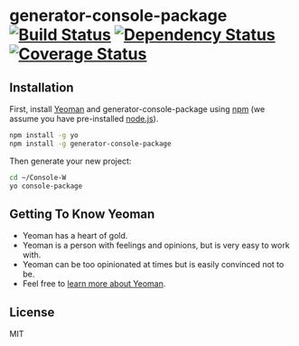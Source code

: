 # generator-console-package [![Build Status][travis-image]][travis-url] [![Dependency Status][daviddm-image]][daviddm-url] [![Coverage Status][coveralls-image]][coveralls-url]

## Installation

First, install [Yeoman](http://yeoman.io) and generator-console-package using [npm](https://www.npmjs.com/) (we assume you have pre-installed [node.js](https://nodejs.org/)).

```bash
npm install -g yo
npm install -g generator-console-package
```

Then generate your new project:

```bash
cd ~/Console-W
yo console-package
```

## Getting To Know Yeoman

 * Yeoman has a heart of gold.
 * Yeoman is a person with feelings and opinions, but is very easy to work with.
 * Yeoman can be too opinionated at times but is easily convinced not to be.
 * Feel free to [learn more about Yeoman](http://yeoman.io/).

## License

MIT


[travis-image]: https://travis-ci.org/easyops-cn/generator-console-package.svg?branch=master
[travis-url]: https://travis-ci.org/easyops-cn/generator-console-package
[coveralls-image]: https://coveralls.io/repos/github/easyops-cn/generator-console-package/badge.svg?branch=master
[coveralls-url]: https://coveralls.io/github/easyops-cn/generator-console-package?branch=master
[daviddm-image]: https://david-dm.org/easyops-cn/generator-console-package.svg?theme=shields.io
[daviddm-url]: https://david-dm.org/easyops-cn/generator-console-package
